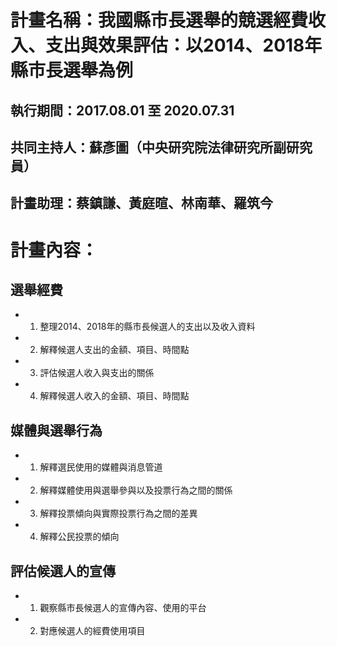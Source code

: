 # 計畫名稱：我國縣市長選舉的競選經費收入、支出與效果評估：以2014、2018年縣市長選舉為例
## 執行期間：2017.08.01 至 2020.07.31
## 共同主持人：蘇彥圖（中央研究院法律研究所副研究員）
## 計畫助理：蔡鎮謙、黃庭暄、林南華、羅筑今
# 計畫內容：
## 選舉經費
- 1. 整理2014、2018年的縣市長候選人的支出以及收入資料
- 2. 解釋候選人支出的金額、項目、時間點
- 3. 評估候選人收入與支出的關係
- 4. 解釋候選人收入的金額、項目、時間點
## 媒體與選舉行為
- 1. 解釋選民使用的媒體與消息管道
- 2. 解釋媒體使用與選舉參與以及投票行為之間的關係
- 3. 解釋投票傾向與實際投票行為之間的差異
- 4. 解釋公民投票的傾向
## 評估候選人的宣傳
- 1. 觀察縣市長候選人的宣傳內容、使用的平台
- 2. 對應候選人的經費使用項目
